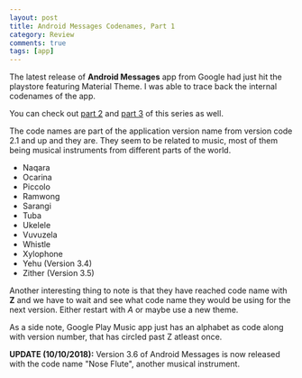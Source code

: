 ```yaml
---
layout: post
title: Android Messages Codenames, Part 1
category: Review
comments: true
tags: [app]
---
```

The latest release of **Android Messages** app from Google had just hit the playstore featuring Material Theme. I was able to trace back 
the internal codenames of the app.
<!-- more -->
You can check out [part 2](http://midhunhk.github.io/review/2018/10/26/android-messages-mark-2/) and [part 3](https://midhunhk.github.io/review/2020/08/27/android-messages-again/) of this series as well.  

The code names are part of the application version name from version code 2.1 and up and they are. They seem to be related to music, most of them 
being musical instruments from different parts of the world.

  - Naqara
  - Ocarina
  - Piccolo
  - Ramwong
  - Sarangi
  - Tuba
  - Ukelele
  - Vuvuzela
  - Whistle
  - Xylophone
  - Yehu (Version 3.4)
  - Zither (Version 3.5)
  
Another interesting thing to note is that they have reached code name with **Z** and we have to wait and see what code name they would 
be using for the next version. Either restart with *A* or maybe use a new theme.

As a side note, Google Play Music app just has an alphabet as code along with version number, that has circled past Z atleast once.

**UPDATE (10/10/2018):** Version 3.6 of Android Messages is now released with the code name "Nose Flute", another musical instrument.